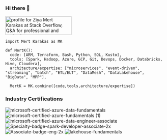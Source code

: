 ### Hi there 👋

<a href="https://stackoverflow.com/users/11677472/ziya-mert-karakas"><img src="https://stackoverflow.com/users/flair/11677472.png?theme=dark" width="208" height="58" alt="profile for Ziya Mert Karakas at Stack Overflow, Q&amp;A for professional and enthusiast programmers" title="profile for Ziya Mert Karakas at Stack Overflow, Q&amp;A for professional and enthusiast programmers"></a>

```
import Mert Karakas as MK

def MertK():
  code: [ARM, Terraform, Bash, Python, SQL, Kusto],
  tools: [Spark, Hadoop, Azure, GCP, Git, Devops, Docker, Databricks, Hive, Cloudera],
  architecture/expertise: ["microservices", "event-driven", "streaming", "batch", "ETL/ELT", "DataMesh", "DataLakehouse", "BigData", "MPP"],

  MertK = MK.combine([code,tools,architecture/expertise])
```

### Industry Certifications

![microsoft-certified-azure-data-fundamentals](https://github.com/zmkarakas/zmkarakas/assets/50174304/d4a15ac6-d287-4bd6-bd34-96e5403d1093)  ![microsoft-certified-azure-fundamentals (1)](https://github.com/zmkarakas/zmkarakas/assets/50174304/c28b0441-f381-4de6-8e97-fc6fc1e37b02) ![microsoft-certified-azure-data-engineer-associate](https://github.com/zmkarakas/zmkarakas/assets/50174304/67b06775-cc1e-493f-8193-cd6abda32a93)
![Specialty-badge-spark-developer-associate-2x](https://github.com/zmkarakas/zmkarakas/assets/50174304/42e02e4c-43da-4a23-81f0-2fd0f6203f11) ![Associate-badge-eng-2x](https://github.com/zmkarakas/zmkarakas/assets/50174304/e1c87067-283a-4665-a312-858f4a05699d) ![lakehouse-fundamentals](https://github.com/zmkarakas/zmkarakas/assets/50174304/0a543908-e5b0-40c6-8416-9d6f5a527e59)
